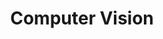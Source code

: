 ---
layout: page
title: Computer Vision
description: Camera model, Epipolar geometry
img: assets/img/computer-vision.jpg
importance: 2
category: Courses
related_publications: einstein1956investigations, einstein1950meaning
---